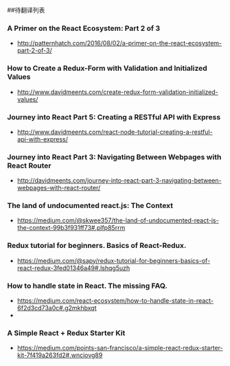 ##待翻译列表


### A Primer on the React Ecosystem: Part 2 of 3
 * http://patternhatch.com/2016/08/02/a-primer-on-the-react-ecosystem-part-2-of-3/ 


### How to Create a Redux-Form with Validation and Initialized Values
 * http://www.davidmeents.com/create-redux-form-validation-initialized-values/ 
 
### Journey into React Part 5: Creating a RESTful API with Express
 * http://www.davidmeents.com/react-node-tutorial-creating-a-restful-api-with-express/
 
### Journey into React Part 3: Navigating Between Webpages with React Router
 * http://davidmeents.com/journey-into-react-part-3-navigating-between-webpages-with-react-router/
 
### The land of undocumented react.js: The Context
 * https://medium.com/@skwee357/the-land-of-undocumented-react-js-the-context-99b3f931ff73#.plfp85rrm

### Redux tutorial for beginners. Basics of React-Redux.
 * https://medium.com/@sapy/redux-tutorial-for-beginners-basics-of-react-redux-3fed01346a49#.lshqg5uzh

### How to handle state in React. The missing FAQ.
 * https://medium.com/react-ecosystem/how-to-handle-state-in-react-6f2d3cd73a0c#.g2mkhbxqt
 * 
 
### A Simple React + Redux Starter Kit
 * https://medium.com/points-san-francisco/a-simple-react-redux-starter-kit-7f419a263fd2#.wnciovg89
